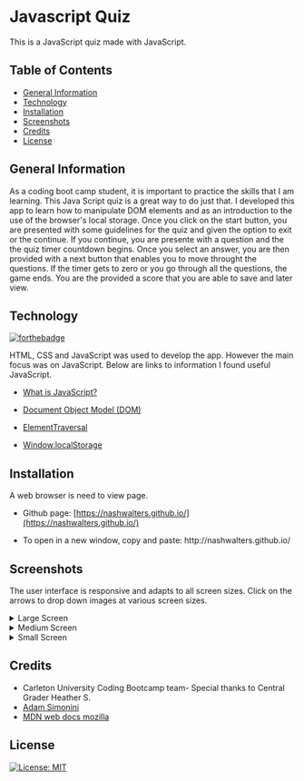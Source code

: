 # Javascript Quiz
This is a JavaScript quiz made with JavaScript.

## Table of Contents
* [General Information](#general-information)
* [Technology](#technology)
* [Installation](#installation)
* [Screenshots](#screenshots)
* [Credits](#credits)
* [License](#license)

## General Information
As a coding boot camp student, it is important to practice the skills that I am learning. This Java Script quiz is a great way to do just that. I developed this app to learn how to manipulate DOM elements and as an introduction to the use of the browser's local storage. Once you click on the start button, you are presented with some guidelines for the quiz and given the option to exit or the continue. If you continue, you are presente with a question and the the quiz timer countdown begins. Once you select an answer, you are then provided with a next button that enables you to move throught the questions. If the timer gets to zero or you go through all the questions, the game ends. You are the provided a score that you are able to save and later view.


## Technology
[![forthebadge](https://forthebadge.com/images/badges/made-with-javascript.svg)](https://forthebadge.com)

HTML, CSS and JavaScript was used to develop the app. However the main focus was on JavaScript. Below are links to information I found useful JavaScript.

* [What is JavaScript?](https://developer.mozilla.org/en-US/docs/Learn/JavaScript/First_steps/What_is_JavaScript)

* [Document Object Model (DOM)](https://developer.mozilla.org/en-US/docs/Web/API/Document_Object_Model/Introduction)

* [ElementTraversal](https://developer.mozilla.org/en-US/docs/Web/API/ElementTraversal)

* [Window.localStorage](https://developer.mozilla.org/en-US/docs/Web/API/Window/localStorage)


## Installation

A web browser is need to view page.

* Github page: [https://nashwalters.github.io/](https://nashwalters.github.io/)

* To open in a new window, copy and paste: http://<span></span>nashwalters.github.io/

## Screenshots
The user interface is responsive and adapts to all screen sizes. Click on the arrows to drop down images at various screen sizes.
<details>
  <summary>Large Screen</summary>
  <img src=" alt= "screenshot of site at 922px">
</details>
<details>
  <summary>Medium Screen</summary>
   <img src="" alt= "screenshot of site at 768px">
</details>
<details>
  <summary>Small Screen</summary>
   <img src="" alt= "screenshot of site at 400px">
</details>

## Credits

* Carleton University Coding Bootcamp team- Special thanks to Central Grader Heather S.
* [Adam Simonini](https://github.com/adamsimonini)
* [MDN web docs mozilla](https://developer.mozilla.org/en-US/)

## License 
[![License: MIT](https://img.shields.io/badge/License-MIT-yellow.svg)](https://opensource.org/licenses/MIT)
